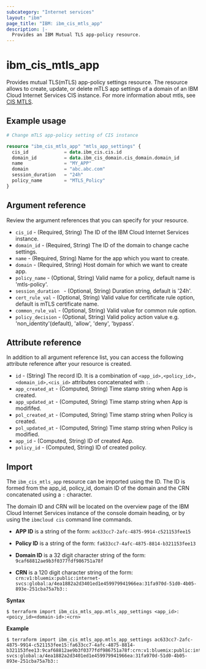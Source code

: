 ```yaml
---
subcategory: "Internet services"
layout: "ibm"
page_title: "IBM: ibm_cis_mtls_app"
description: |-
  Provides an IBM Mutual TLS app-policy resource.
---
```


# ibm_cis_mtls_app
 Provides mutual TLS(mTLS) app-policy settings resource. The resource allows to create, update, or delete mTLS app settings of a domain of an IBM Cloud Internet Services CIS instance. For more information about mtls, see [CIS MTLS](https://cloud.ibm.com/docs/cis?topic=cis-mtls-features).

## Example usage

```terraform
# Change mTLS app-policy setting of CIS instance

resource "ibm_cis_mtls_app" "mtls_app_settings" {
  cis_id             = data.ibm_cis.cis.id
  domain_id          = data.ibm_cis_domain.cis_domain.domain_id
  name               = "MY_APP"
  domain             = "abc.abc.com"
  session_duration   = "24h"
  policy_name        = "MTLS_Policy"
}
```

## Argument reference

Review the argument references that you can specify for your resource. 

- `cis_id`                         - (Required, String) The ID of the IBM Cloud Internet Services instance.
- `domain_id`                      - (Required, String) The ID of the domain to change cache settings.
- `name`                           - (Required, String) Name for the app which you want to create.
- `domain`                         - (Required, String) Host domain for which we want to create app. 
- `policy_name`                    - (Optional, String) Valid name for a policy, default name is 'mtls-policy'.
- `session_duration `              - (Optional, String) Duration string, default is '24h'.
- `cert_rule_val`                  - (Optional, String) Valid value for certificate rule option, default is mTLS certificate name.
- `common_rule_val`                - (Optional, String) Valid value for common rule option.
- `policy_decision`                - (Optional, String) Valid policy action value e.g. 'non_identity'(default), 'allow', 'deny', 'bypass'. 


## Attribute reference
In addition to all argument reference list, you can access the following attribute reference after your resource is created.

- `id`                             - (String) The record ID. It is a combination of `<app_id>,<policy_id>,<domain_id>,<cis_id>` attributes concatenated with `:`.
- `app_created_at`                 - (Computed, String) Time stamp string when App is created.
- `app_updated_at`                 - (Computed, String) Time stamp string when App is modififed.
- `pol_created_at`                 - (Computed, String) Time stamp string when Policy is created.
- `pol_updated_at`                 - (Computed, String) Time stamp string when Policy is modified.
- `app_id`                         - (Computed, String) ID of created App.
- `policy_id`                      - (Computed, String) ID of created policy.

## Import
The `ibm_cis_mtls_app` resource can be imported using the ID. The ID is formed from the app_id, policy_id, domain ID of the domain and the CRN concatenated  using a `:` character.

The domain ID and CRN will be located on the overview page of the IBM Cloud Internet Services instance of the console domain heading, or by using the `ibmcloud cis` command line commands.

- **APP ID**    is a string of the form: `ac633cc7-2afc-4875-9914-c521153fee15`

- **Policy ID** is a string of the form: `fa633cc7-4afc-4875-8814-b321153fee13`

- **Domain ID** is a 32 digit character string of the form: `9caf68812ae9b3f0377fdf986751a78f`

- **CRN** is a 120 digit character string of the form: `crn:v1:bluemix:public:internet-svcs:global:a/4ea1882a2d3401ed1e459979941966ea:31fa970d-51d0-4b05-893e-251cba75a7b3::`

**Syntax**

```
$ terraform import ibm_cis_mtls_app.mtls_app_settings <app_id>:<poicy_id><domain-id>:<crn>
```

**Example**

```
$ terraform import ibm_cis_mtls_app.mtls_app_settings ac633cc7-2afc-4875-9914-c521153fee15:fa633cc7-4afc-4875-8814-b321153fee13:9caf68812ae9b3f0377fdf986751a78f:crn:v1:bluemix:public:internet-svcs:global:a/4ea1882a2d3401ed1e459979941966ea:31fa970d-51d0-4b05-893e-251cba75a7b3::
```

